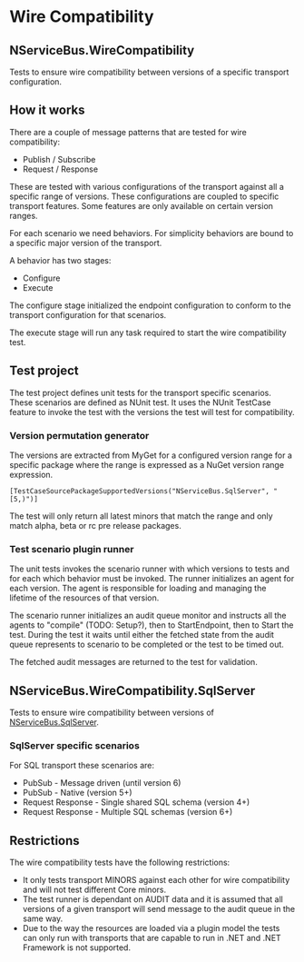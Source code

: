 # Wire Compatibility

## NServiceBus.WireCompatibility

Tests to ensure wire compatibility between versions of a specific transport configuration.

## How it works

There are a couple of message patterns that are tested for wire compatibility:

- Publish / Subscribe
- Request / Response

These are tested with various configurations of the transport against all a specific range of versions. These configurations are coupled to specific transport features. Some features are only available on certain version ranges.

For each scenario we need behaviors. For simplicity behaviors are bound to a specific major version of the transport.

A behavior has two stages:

- Configure
- Execute

The configure stage initialized the endpoint configuration to conform to the transport configuration for that scenarios.

The execute stage will run any task required to start the wire compatibility test.

## Test project

The test project defines unit tests for the transport specific scenarios. These scenarios are defined as NUnit test. It uses the NUnit TestCase feature to invoke the test with the  versions the test will test for compatibility.

### Version permutation generator

The versions are extracted from MyGet for a configured version range for a specific package where the range is expressed as a NuGet version range expression.

    [TestCaseSourcePackageSupportedVersions("NServiceBus.SqlServer", "[5,)")]

The test will only return all latest minors that match the range and only match alpha, beta or rc pre release packages.

### Test scenario plugin runner


The unit tests invokes the scenario runner with which versions to tests and for each which behavior must be invoked. The runner initializes an agent for each version. The agent is responsible for loading and managing the lifetime of the resources of that version.

The scenario runner initializes an audit queue monitor and instructs all the agents to "compile" (TODO: Setup?), then to StartEndpoint, then to Start the test. During the test it waits until either the fetched state from the audit queue represents to scenario to be completed or the test to be timed out.

The fetched audit messages are returned to the test for validation.

## NServiceBus.WireCompatibility.SqlServer

Tests to ensure wire compatibility between versions of [NServiceBus.SqlServer](https://github.com/Particular/NServiceBus.SqlServer).

### SqlServer specific scenarios

For SQL transport these scenarios are:

- PubSub - Message driven (until version 6)
- PubSub - Native (version 5+)
- Request Response - Single shared SQL schema (version 4+)
- Request Response - Multiple SQL schemas (version 6+)

## Restrictions

The wire compatibility tests have the following restrictions:

- It only tests transport MINORS against each other for wire compatibility and will not test different Core minors.
- The test runner is dependant on AUDIT data and it is assumed that all versions of a given transport will send message to the audit queue in the same way.
- Due to the way the resources are loaded via a plugin model the tests can only run with transports that are capable to run in .NET and .NET Framework is not supported.